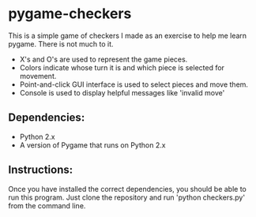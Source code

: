 # pygame-checkers
This is a simple game of checkers I made as an exercise to help me learn pygame. There is not much to it.
* X's and O's are used to represent the game pieces.
* Colors indicate whose turn it is and which piece is selected for movement.
* Point-and-click GUI interface is used to select pieces and move them.
* Console is used to display helpful messages like 'invalid move'

## Dependencies:
* Python 2.x
* A version of Pygame that runs on Python 2.x

## Instructions:
Once you have installed the correct dependencies, you should be able to run this program. Just clone the repository and
run 'python checkers.py' from the command line. 
